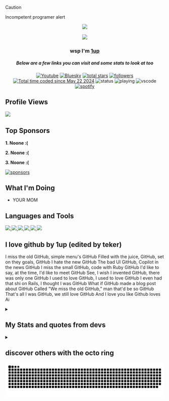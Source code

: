 > [!CAUTION]
> Incompetent programer alert

<p align="center">
  <a href="https://github.com/"> 
<img src="https://images.cooltext.com/5722466.png" /></a>
</p>

<p align="center">
  <a href="https://github.com/1upfunniguy"> 
<img src="https://readme-typing-svg.demolab.com/?lines=Yo%20wsp%20I'm%201up;My%20account%20has%20been%20seen%20by%20over%201%20person&font=Helvetica-Bold&center=true&width=700&height=45&color=A020F0&vCenter=true&pause=1000&size=25" /></a>
</p>

<h3 align="center">wsp I'm <a href="https://github.com/1upfunniguy">1up</a></h3>
<h5 align="center">Below are a few links you can visit and some stats to look at too</h5>

<p align="center">
  <a href="https://www.youtube.com/@1upfunniguy"><img alt="Youtube" title="Youtube" src="https://img.shields.io/badge/-Youtube-FF0000?style=flat&logo=youtube&logoColor=white"/></a>
  <a href="https://bsky.app/profile/1upfunniguy.bsky.social"><img alt="Bluesky" title="Bluesky" src="https://img.shields.io/badge/-Bluesky-019CE0?style=flat&logo=bluesky&logoColor=white"/></a> 
<a href="https://github.com/1upfunniguy?tab=repositories&sort=stargazers">
    <img alt="total stars" title="Total stars on GitHub" src="https://custom-icon-badges.demolab.com/github/stars/1upfunniguy?color=FFD700&style=flat&labelColor=FFBF00&logo=star"/></a>
   <a href="https://github.com/1upfunniguy"><img alt="followers" title="Follow me on Github" src="https://img.shields.io/github/followers/1upfunniguy?color=236ad3&style=flat&logo=github&label=Follow"/></a>
 <a href="https://wakatime.com/@256be547-679a-45d3-967e-ea60615ceb81"><img src="https://wakatime.com/badge/user/256be547-679a-45d3-967e-ea60615ceb81.svg?style=flat" alt="Total time coded since May 22 2024" /></a>
  <img src="https://api.statusbadges.me/badge/status/850970861305331712?style=flat" alt="status">
  <img src="https://api.statusbadges.me/badge/playing/850970861305331712?style=flat" alt="playing">
<img src="https://api.statusbadges.me/badge/vscode/850970861305331712" alt="vscode">
<a href="https://api.statusbadges.me/openspotify/850970861305331712" target="_blank" rel="noopener"><img src="https://api.statusbadges.me/badge/spotify/850970861305331712" alt="spotify"></a>
 </p>
 
 
    
    
## Profile Views
</summary

  <table>
    <tr>
      <!-- <th>Profile Views</th> -->
     <!-- <th>Total Count</th> -->
    </tr>
    <tr>
      <td>
         <a href="https://github.com/1upfunniguy"> <img src="https://komarev.com/ghpvc/?username=1upfunniguy&style=flat&color=brightgreen"> </a>
      </td>
    </tr>
  </table>
  
    

    
    
## Top Sponsors



**1. Noone :(**

**2. Noone :(**

**3. Noone :(**




   <a href="https://github.com/sponsors/1upfunniguy"><img alt="sponsors" title="All Sponsors" src="https://img.shields.io/badge/-All Sponsors-FD9494?style=flat&logo=GitHub&logoColor=black"/></a>




  
    
## What I'm Doing

- YOUR MOM

   


  
    
## Languages and Tools
  <p float="left">
 <a href="https://vscode.dev"><img src="https://skillicons.dev/icons?i=vscode"> </a> 
    <a href="https://github.com/1upfunniguy"><img src="https://skillicons.dev/icons?i=github"> </a> 
    <a href="https://developer.mozilla.org/en-US/docs/Web/CSS"><img src="https://skillicons.dev/icons?i=css"> </a> <a href="https://developer.mozilla.org/en-US/docs/Web/HTML"><img src="https://skillicons.dev/icons?i=html"> </a> 
    <a href="https://developer.mozilla.org/en-US/docs/Web/JavaScript"><img src="https://skillicons.dev/icons?i=js"> </a> 
    <a href="https://nodejs.org"><img src="https://skillicons.dev/icons?i=nodejs"> </a> </p> 

  ## I love github by 1up (edited by teker)
  
I miss the old GitHub, simple menu's GitHub
Filled with the juice, GitHub, set on they goals, GitHub
I hate the new GitHub
The bad UI GitHub, Copilot in the news GitHub
I miss the small GitHub, code with Ruby GitHub
I'd like to say, at the time, I'd like to meet GitHub
See, I wish I invented GitHub, there was only one GitHub
I used to love GitHub, I used to love GitHub
I even had that shi on Rails, I thought I was GitHub
What if GitHub made a blog post about GitHub
Called "We miss the old GitHub," man that'd be so GitHub
That's all I was GitHub, we still love GitHub
And I love you like Github loves Ai

 <details>
  <summary>
    
## My Stats and quotes from devs
  </summary>
  
<div align="center">
  
![](https://github-readme-stats.vercel.app/api?username=1upfunniguy&hide_border=true&show_icons=true&count_private=true&theme=radical)

![](https://github-readme-stats.vercel.app/api/top-langs/?username=1upfunniguy&hide_border=true&show_icons=true&count_private=true&theme=radical)   

![](https://github-contributor-stats.vercel.app/api?username=1upfunniguy&limit=5&theme=radical&hide_border=true&combine_all_yearly_contributions=true)

[![](https://visitcount.itsvg.in/api?id=1upfunniguy&icon=0&color=0)](https://visitcount.itsvg.in)
 
  <img src="https://quotes-github-readme.vercel.app/api?type=horizontal&theme=radical">
  </div>
      </details>
      
   <details>
  <summary>

  ## discover others with the octo ring
  </summary>
<div align="center"><table><tbody><tr><td><a href="https://octo-ring.com/"><img height="60px" src="https://octo-ring.com/static/img/widget/top.png"
width="99%" alt="Octo Ring logo" align="top"></a><br><a href="https://octo-ring.com/p/1upfunniguy/prev"><img src="https://octo-ring.com/static/img/widget/prev.png" width="33%" alt="previous" align="top" title="previous profile"></a><a href="https://octo-ring.com/p/1upfunniguy/random"><img src="https://octo-ring.com/static/img/widget/random.png" width="33%" alt="random" align="top" title="random profile"></a><a href="https://octo-ring.com/p/1upfunniguy/next"><img src="https://octo-ring.com/static/img/widget/next.png" width="33%" alt="next" align="top" title="next profile"></a><br><a href="https://octo-ring.com/"><img src="https://octo-ring.com/static/img/widget/bottom.png" width="99%" alt="check out other GitHub profiles in the Octo Ring" align="top"></a></td></tr></tbody></table></div>
    </details>

<div align="center"> 
<picture>
  <source
    media="(prefers-color-scheme: dark)"
    srcset="https://github.com/1upfunniguy/1upfunniguy/blob/output/github-snake-dark.svg"
  />
  <source
    media="(prefers-color-scheme: light)"
    srcset="https://github.com/1upfunniguy/1upfunniguy/blob/output/github-snake.svg"
  />
  <img
    alt="snake thingy"
    src="https://github.com/1upfunniguy/1upfunniguy/blob/output/github-snake.svg"
  />
</picture>
</div>

